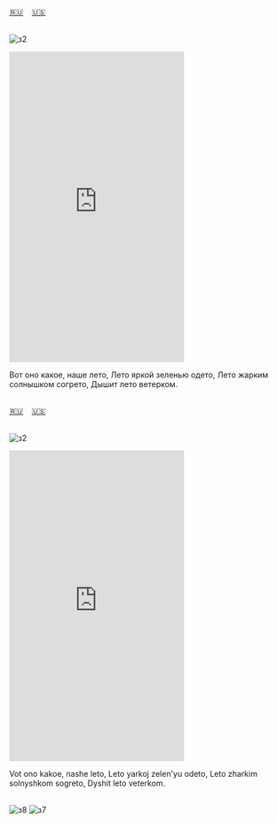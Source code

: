 <span id="ru"><a href='#ru'>🇷🇺</a> &nbsp;&nbsp;&nbsp;<a href='#en'>🇺🇸</a> &nbsp;&nbsp;&nbsp;</span><br><br>

![з2](https://github.com/user-attachments/assets/817c12e3-d98c-4639-ac03-faf2f0e2f2ac)

<iframe width="315" height="560" src="https://www.youtube.com/embed/YIzMyv-swVE" frameborder="0" allow="accelerometer; autoplay; clipboard-write; encrypted-media; gyroscope; picture-in-picture; web-share"allowfullscreen></iframe>

Вот оно какое, наше лето,
Лето яркой зеленью одето,
Лето жарким солнышком согрето,
Дышит лето ветерком.<br><br>

<span id="en"><a href='#ru'>🇷🇺</a> &nbsp;&nbsp;&nbsp;<a href='#en'>🇺🇸</a> &nbsp;&nbsp;&nbsp;</span><br><br>

![з2](https://github.com/user-attachments/assets/817c12e3-d98c-4639-ac03-faf2f0e2f2ac)

<iframe width="315" height="560" src="https://www.youtube.com/embed/lrH4NdEJqTw" frameborder="0" allow="accelerometer; autoplay; clipboard-write; encrypted-media; gyroscope; picture-in-picture; web-share"allowfullscreen></iframe>

Vot ono kakoe, nashe leto,
Leto yarkoj zelen'yu odeto,
Leto zharkim solnyshkom sogreto,
Dyshit leto veterkom.<br><br>

![з8](https://github.com/user-attachments/assets/f1dc6b08-82fe-468e-a837-bdd981be7fb9)
![з7](https://github.com/user-attachments/assets/52d95321-e26b-446a-ad71-21a185dc5bc9)
